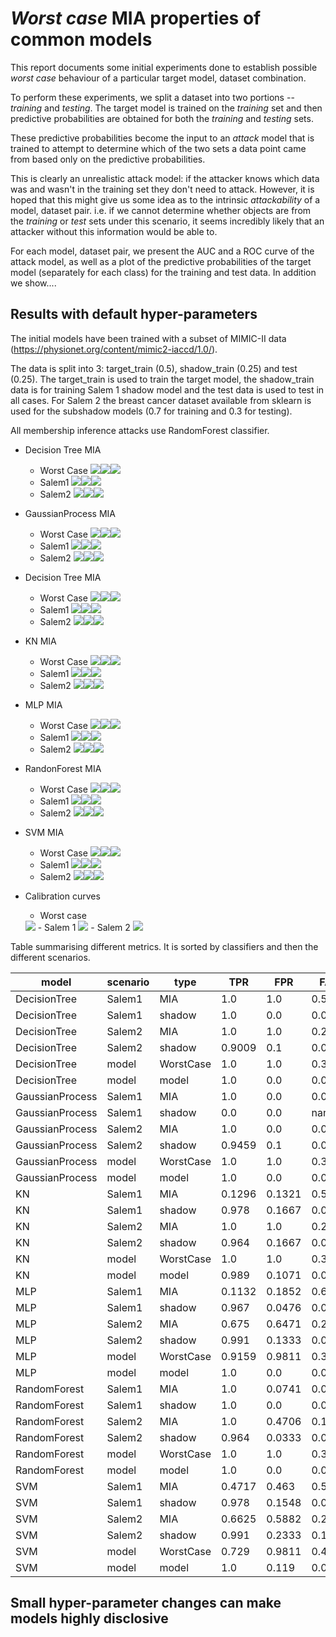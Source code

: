 # _Worst case_ MIA properties of common models

This report documents some initial experiments done to establish possible _worst case_ behaviour of a particular target model, dataset combination.

To perform these experiments, we split a dataset into two portions -- _training_ and _testing_. The target model is trained on the _training_ set and then predictive probabilities are obtained for both the _training_ and _testing_ sets.

These predictive probabilities become the input to an _attack_ model that is trained to attempt to determine which of the two sets a data point came from based only on the predictive probabilities.

This is clearly an unrealistic attack model: if the attacker knows which data was and wasn't in the training set they don't need to attack. However, it is hoped that this might give us some idea as to the intrinsic _attackability_ of a model, dataset pair. i.e. if we cannot determine whether objects are from the _training_ or _test_ sets under this scenario, it seems incredibly likely that an attacker without this information would be able to.

For each model, dataset pair, we present the AUC and a ROC curve of the attack model, as well as a plot of the predictive probabilities of the target model (separately for each class) for the training and test data. In addition we show....

## Results with default hyper-parameters

The initial models have been trained with a subset of MIMIC-II data (https://physionet.org/content/mimic2-iaccd/1.0/).

The data is split into 3: target_train (0.5), shadow_train (0.25) and test (0.25). The target_train is used to train the target model, the shadow_train data is for training Salem 1 shadow model and the test data is used to test in all cases. For Salem 2 the breast cancer dataset available from sklearn is used for the subshadow models (0.7 for training and 0.3 for testing).

All membership inference attacks use RandomForest classifier.

- Decision Tree MIA
	- Worst Case
<img src="worst_case/DecisionTree - MIA RandomForest.jpeg"><img src="worst_case/DecisionTree - MIA RandomForest_class_0.jpeg"><img src="worst_case/DecisionTree - MIA RandomForest_class_1.jpeg">
	- Salem1
<img src="Salem1/ATTACK DecisionTree - MIA RandomForest.jpeg"><img src="Salem1/ATTACK DecisionTree - MIA RandomForest_class_0.jpeg"><img src="Salem1/ATTACK DecisionTree - MIA RandomForest_class_1.jpeg">
	- Salem2
<img src="Salem2/Salem-adv2  DecisionTree - MIA RandomForest.jpeg"><img src="Salem2/Salem-adv2  DecisionTree - MIA RandomForest_class_0.jpeg"><img src="Salem2/Salem-adv2 DecisionTree - MIA RandomForest_class_1.jpeg">

- GaussianProcess MIA
	- Worst Case
<img src="worst_case/GaussianProcess - MIA RandomForest.jpeg"><img src="worst_case/GaussianProcess - MIA RandomForest_class_0.jpeg"><img src="worst_case/DecisionTree - MIA RandomForest_class_1.jpeg">
	- Salem1
<img src="Salem1/ATTACK GaussianProcess - MIA RandomForest.jpeg"><img src="Salem1/ATTACK GaussianProcess - MIA RandomForest_class_0.jpeg"><img src="Salem1/ATTACK DecisionTree - MIA RandomForest_class_1.jpeg">
	- Salem2
<img src="Salem2/Salem-adv2 GaussianProcess - MIA RandomForest.jpeg"><img src="Salem2/Salem-adv2 GaussianProcess - MIA RandomForest_class_0.jpeg"><img src="Salem2/Salem-adv2 GaussianProcess - MIA RandomForest_class_1.jpeg">

- Decision Tree MIA
	- Worst Case
<img src="worst_case/DecisionTree - MIA RandomForest.jpeg"><img src="worst_case/DecisionTree - MIA RandomForest_class_0.jpeg"><img src="worst_case/DecisionTree - MIA RandomForest_class_1.jpeg">
	- Salem1
<img src="Salem1/ATTACK DecisionTree - MIA RandomForest.jpeg"><img src="Salem1/ATTACK DecisionTree - MIA RandomForest_class_0.jpeg"><img src="Salem1/ATTACK DecisionTree - MIA RandomForest_class_1.jpeg">
	- Salem2
<img src="Salem2/Salem-adv2  DecisionTree - MIA RandomForest.jpeg"><img src="Salem2/Salem-adv2  DecisionTree - MIA RandomForest_class_0.jpeg"><img src="Salem2/Salem-adv2 DecisionTree - MIA RandomForest_class_1.jpeg">

- KN MIA
	- Worst Case
<img src="worst_case/KN - MIA RandomForest.jpeg"><img src="worst_case/KN - MIA RandomForest_class_0.jpeg"><img src="worst_case/DecisionTree - MIA RandomForest_class_1.jpeg">
	- Salem1
<img src="Salem1/ATTACK KN - MIA RandomForest.jpeg"><img src="Salem1/ATTACK KN - MIA RandomForest_class_0.jpeg"><img src="Salem1/ATTACK DecisionTree - MIA RandomForest_class_1.jpeg">
	- Salem2
<img src="Salem2/Salem-adv2 KN - MIA RandomForest.jpeg"><img src="Salem2/Salem-adv2 KN - MIA RandomForest_class_0.jpeg"><img src="Salem2/Salem-adv2 KN - MIA RandomForest_class_1.jpeg">

- MLP MIA
	- Worst Case
<img src="worst_case/MLP - MIA RandomForest.jpeg"><img src="worst_case/MLP - MIA RandomForest_class_0.jpeg"><img src="worst_case/DecisionTree - MIA RandomForest_class_1.jpeg">
	- Salem1
<img src="Salem1/ATTACK MLP - MIA RandomForest.jpeg"><img src="Salem1/ATTACK MLP - MIA RandomForest_class_0.jpeg"><img src="Salem1/ATTACK DecisionTree - MIA RandomForest_class_1.jpeg">
	- Salem2
<img src="Salem2/Salem-adv2 MLP - MIA RandomForest.jpeg"><img src="Salem2/Salem-adv2 MLP - MIA RandomForest_class_0.jpeg"><img src="Salem2/Salem-adv2 MLP - MIA RandomForest_class_1.jpeg">

- RandonForest MIA
	- Worst Case
<img src="worst_case/RandonForest - MIA RandomForest.jpeg"><img src="worst_case/RandonForest - MIA RandomForest_class_0.jpeg"><img src="worst_case/DecisionTree - MIA RandomForest_class_1.jpeg">
	- Salem1
<img src="Salem1/ATTACK RandonForest - MIA RandomForest.jpeg"><img src="Salem1/ATTACK RandonForest - MIA RandomForest_class_0.jpeg"><img src="Salem1/ATTACK DecisionTree - MIA RandomForest_class_1.jpeg">
	- Salem2
<img src="Salem2/Salem-adv2 RandonForest - MIA RandomForest.jpeg"><img src="Salem2/Salem-adv2 RandonForest - MIA RandomForest_class_0.jpeg"><img src="Salem2/Salem-adv2 RandonForest - MIA RandomForest_class_1.jpeg">

- SVM MIA
	- Worst Case
<img src="worst_case/SVM - MIA RandomForest.jpeg"><img src="worst_case/SVM - MIA RandomForest_class_0.jpeg"><img src="worst_case/DecisionTree - MIA RandomForest_class_1.jpeg">
	- Salem1
<img src="Salem1/ATTACK SVM - MIA RandomForest.jpeg"><img src="Salem1/ATTACK SVM - MIA RandomForest_class_0.jpeg"><img src="Salem1/ATTACK DecisionTree - MIA RandomForest_class_1.jpeg">
	- Salem2
<img src="Salem2/Salem-adv2 SVM - MIA RandomForest.jpeg"><img src="Salem2/Salem-adv2 SVM - MIA RandomForest_class_0.jpeg"><img src="Salem2/Salem-adv2 SVM - MIA RandomForest_class_1.jpeg">


- Calibration curves
	- Worst case
	<img src="worst_case/calibration_curves.jpeg">
	- Salem 1
	<img src="Salem1/calibration_curves.jpeg">
	- Salem 2
	<img src="Salem2/calibration_curves.jpeg">
Table summarising different metrics. It is sorted by classifiers and then the different scenarios.

| model | scenario | type | TPR | FPR | FAR | TNR | PPV | NPV | FNR | ACC | Advantage | PLR | NLR | OR | AUC |
|----- | -------- | ---- | --- | --- | --- | --- | --- | --- | --- | --- | --------- | --- | --- | -- | --- |
 | DecisionTree | Salem1 | MIA | 1.0 | 1.0 | 0.5047 | 0.0 | 0.4953 | nan | 0.0 | 0.4953 | 0.0 | 1.0 | nan | nan | 0.5 |
 | DecisionTree | Salem1 | shadow | 1.0 | 0.0 | 0.0 | 1.0 | 1.0 | 1.0 | 0.0 | 1.0 | 1.0 | inf | 0.0 | inf | 0.9949 |
 | DecisionTree | Salem2 | MIA | 1.0 | 1.0 | 0.2982 | 0.0 | 0.7018 | nan | 0.0 | 0.7018 | 0.0 | 1.0 | nan | nan | 0.5 |
 | DecisionTree | Salem2 | shadow | 0.9009 | 0.1 | 0.0566 | 0.9 | 0.9434 | 0.8308 | 0.0991 | 0.9006 | 0.8009 | 9.009 | 0.1101 | 81.8182 | 0.9004 |
 | DecisionTree | model | WorstCase | 1.0 | 1.0 | 0.3312 | 0.0 | 0.6688 | nan | 0.0 | 0.6688 | 0.0 | 1.0 | nan | nan | 0.5 |
 | DecisionTree | model | model | 1.0 | 0.0 | 0.0 | 1.0 | 1.0 | 1.0 | 0.0 | 1.0 | 1.0 | inf | 0.0 | inf | 0.9949 |
 | GaussianProcess | Salem1 | MIA | 1.0 | 0.0 | 0.0 | 1.0 | 1.0 | 1.0 | 0.0 | 1.0 | 1.0 | inf | 0.0 | inf | 0.9949 |
 | GaussianProcess | Salem1 | shadow | 0.0 | 0.0 | nan | 1.0 | nan | 0.3158 | 1.0 | 0.3158 | 0.0 | nan | 1.0 | nan | 0.5 |
 | GaussianProcess | Salem2 | MIA | 1.0 | 0.0 | 0.0 | 1.0 | 1.0 | 1.0 | 0.0 | 1.0 | 1.0 | inf | 0.0 | inf | 0.9949 |
 | GaussianProcess | Salem2 | shadow | 0.9459 | 0.1 | 0.0541 | 0.9 | 0.9459 | 0.9 | 0.0541 | 0.9298 | 0.8459 | 9.4595 | 0.0601 | 157.5 | 0.5713 |
 | GaussianProcess | model | WorstCase | 1.0 | 1.0 | 0.3312 | 0.0 | 0.6688 | nan | 0.0 | 0.6688 | 0.0 | 1.0 | nan | nan | 0.5 |
 | GaussianProcess | model | model | 1.0 | 0.0 | 0.0 | 1.0 | 1.0 | 1.0 | 0.0 | 1.0 | 1.0 | inf | 0.0 | inf | 0.9949 |
 | KN | Salem1 | MIA | 0.1296 | 0.1321 | 0.5 | 0.8679 | 0.5 | 0.4946 | 0.8704 | 0.4953 | 0.0024 | 0.9815 | 1.0028 | 0.9787 | 0.5072 |
 | KN | Salem1 | shadow | 0.978 | 0.1667 | 0.0729 | 0.8333 | 0.9271 | 0.9459 | 0.022 | 0.9323 | 0.8114 | 5.8681 | 0.0264 | 222.5 | 0.9531 |
 | KN | Salem2 | MIA | 1.0 | 1.0 | 0.2982 | 0.0 | 0.7018 | nan | 0.0 | 0.7018 | 0.0 | 1.0 | nan | nan | 0.4871 |
 | KN | Salem2 | shadow | 0.964 | 0.1667 | 0.0855 | 0.8333 | 0.9145 | 0.9259 | 0.036 | 0.9181 | 0.7973 | 5.7838 | 0.0432 | 133.75 | 0.9473 |
 | KN | model | WorstCase | 1.0 | 1.0 | 0.3312 | 0.0 | 0.6688 | nan | 0.0 | 0.6688 | 0.0 | 1.0 | nan | nan | 0.4852 |
 | KN | model | model | 0.989 | 0.1071 | 0.0476 | 0.8929 | 0.9524 | 0.974 | 0.011 | 0.9586 | 0.8819 | 9.2308 | 0.0123 | 750.0 | 0.9903 |
 | MLP | Salem1 | MIA | 0.1132 | 0.1852 | 0.625 | 0.8148 | 0.375 | 0.4835 | 0.8868 | 0.4673 | 0.072 | 0.6113 | 1.0883 | 0.5617 | 0.4655 |
 | MLP | Salem1 | shadow | 0.967 | 0.0476 | 0.0222 | 0.9524 | 0.9778 | 0.9302 | 0.033 | 0.9624 | 0.9194 | 20.3077 | 0.0346 | 586.6667 | 0.9806 |
 | MLP | Salem2 | MIA | 0.675 | 0.6471 | 0.2895 | 0.3529 | 0.7105 | 0.3158 | 0.325 | 0.5789 | 0.0279 | 1.0432 | 0.9208 | 1.1329 | 0.4954 |
 | MLP | Salem2 | shadow | 0.991 | 0.1333 | 0.0678 | 0.8667 | 0.9322 | 0.9811 | 0.009 | 0.9474 | 0.8577 | 7.4324 | 0.0104 | 715.0 | 0.9853 |
 | MLP | model | WorstCase | 0.9159 | 0.9811 | 0.3467 | 0.0189 | 0.6533 | 0.1 | 0.0841 | 0.6188 | 0.0652 | 0.9335 | 4.4579 | 0.2094 | 0.3778 |
 | MLP | model | model | 1.0 | 0.0 | 0.0 | 1.0 | 1.0 | 1.0 | 0.0 | 1.0 | 1.0 | inf | 0.0 | inf | 0.9949 |
 | RandomForest | Salem1 | MIA | 1.0 | 0.0741 | 0.0702 | 0.9259 | 0.9298 | 1.0 | 0.0 | 0.9626 | 0.9259 | 13.5 | 0.0 | inf | 0.9628 |
 | RandomForest | Salem1 | shadow | 1.0 | 0.0 | 0.0 | 1.0 | 1.0 | 1.0 | 0.0 | 1.0 | 1.0 | inf | 0.0 | inf | 0.9949 |
 | RandomForest | Salem2 | MIA | 1.0 | 0.4706 | 0.1667 | 0.5294 | 0.8333 | 1.0 | 0.0 | 0.8596 | 0.5294 | 2.125 | 0.0 | inf | 0.7647 |
 | RandomForest | Salem2 | shadow | 0.964 | 0.0333 | 0.0183 | 0.9667 | 0.9817 | 0.9355 | 0.036 | 0.9649 | 0.9306 | 28.9189 | 0.0373 | 775.75 | 0.9859 |
 | RandomForest | model | WorstCase | 1.0 | 1.0 | 0.3312 | 0.0 | 0.6688 | nan | 0.0 | 0.6688 | 0.0 | 1.0 | nan | nan | 0.5 |
 | RandomForest | model | model | 1.0 | 0.0 | 0.0 | 1.0 | 1.0 | 1.0 | 0.0 | 1.0 | 1.0 | inf | 0.0 | inf | 0.9949 |
 | SVM | Salem1 | MIA | 0.4717 | 0.463 | 0.5 | 0.537 | 0.5 | 0.5088 | 0.5283 | 0.5047 | 0.0087 | 1.0189 | 0.9837 | 1.0357 | 0.5942 |
 | SVM | Salem1 | shadow | 0.978 | 0.1548 | 0.0681 | 0.8452 | 0.9319 | 0.9467 | 0.022 | 0.9361 | 0.8233 | 6.3195 | 0.026 | 243.0385 | 0.9874 |
 | SVM | Salem2 | MIA | 0.6625 | 0.5882 | 0.274 | 0.4118 | 0.726 | 0.3415 | 0.3375 | 0.5877 | 0.0743 | 1.1262 | 0.8196 | 1.3741 | 0.5005 |
 | SVM | Salem2 | shadow | 0.991 | 0.2333 | 0.1129 | 0.7667 | 0.8871 | 0.9787 | 0.009 | 0.9123 | 0.7577 | 4.2471 | 0.0118 | 361.4286 | 0.968 |
 | SVM | model | WorstCase | 0.729 | 0.9811 | 0.4 | 0.0189 | 0.6 | 0.0333 | 0.271 | 0.4938 | 0.2522 | 0.743 | 14.3645 | 0.0517 | 0.2247 |
 | SVM | model | model | 1.0 | 0.119 | 0.0521 | 0.881 | 0.9479 | 1.0 | 0.0 | 0.9624 | 0.881 | 8.4 | 0.0 | inf | 0.9949 |



## Small hyper-parameter changes can make models highly disclosive
